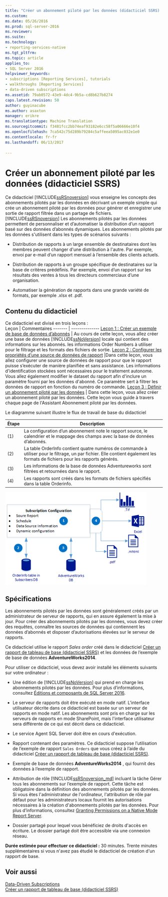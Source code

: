 ```yaml
---
title: "Créer un abonnement piloté par les données (didacticiel SSRS) | Documents Microsoft"
ms.custom: 
ms.date: 05/26/2016
ms.prod: sql-server-2016
ms.reviewer: 
ms.suite: 
ms.technology:
- reporting-services-native
ms.tgt_pltfrm: 
ms.topic: article
applies_to:
- SQL Server 2016
helpviewer_keywords:
- subscriptions [Reporting Services], tutorials
- walkthroughs [Reporting Services]
- data-driven subscriptions
ms.assetid: 79ab0572-43e9-4dc4-9b5a-cd8b627b8274
caps.latest.revision: 50
author: guyinacube
ms.author: asaxton
manager: erikre
ms.translationtype: Machine Translation
ms.sourcegitcommit: f3481fcc2bb74eaf93182e6cc58f5a06666e10f4
ms.openlocfilehash: 7ca542c75d289b79284c5affeea5095ac032e1e0
ms.contentlocale: fr-fr
ms.lasthandoff: 06/13/2017

---
```

# <a name="create-a-data-driven-subscription-ssrs-tutorial"></a>Créer un abonnement piloté par les données (didacticiel SSRS)
Ce didacticiel [!INCLUDE[ssRSnoversion](../includes/ssrsnoversion-md.md)] vous enseigne les concepts des abonnements pilotés par les données en décrivant un exemple simple qui crée un abonnement piloté par les données pour générer et enregistrer une sortie de rapport filtrée dans un partage de fichiers. 
[!INCLUDE[ssRSnoversion](../includes/ssrsnoversion-md.md)] Les abonnements pilotés par les données permettent de personnaliser et d’automatiser la distribution d’un rapport basé sur des données d’abonnés dynamiques. Les abonnements pilotés par les données s'utilisent dans les types de scénarios suivants :  
  
-   Distribution de rapports à un large ensemble de destinataires dont les membres peuvent changer d'une distribution à l'autre. Par exemple, envoi par e-mail d’un rapport mensuel à l’ensemble des clients actuels.  
  
-   Distribution de rapports à un groupe spécifique de destinataires sur la base de critères prédéfinis. Par exemple, envoi d’un rapport sur les résultats des ventes à tous les directeurs commerciaux d’une organisation.
+ Automatiser la génération de rapports dans une grande variété de formats, par exemple .xlsx et .pdf.  
  
## <a name="what-you-will-learn"></a>Contenu du didacticiel  
 Ce didacticiel est divisé en trois leçons :  
 Leçon | Commentaires
 ------- | --------------
 [Leçon 1 : Créer un exemple de base de données d’abonnés](../reporting-services/lesson-1-creating-a-sample-subscriber-database.md) | Au cours de cette leçon, vous allez créer une base de données [!INCLUDE[ssNoVersion](../includes/ssnoversion-md.md)] locale qui contient des informations sur les abonnés. les informations Order Numbers à utiliser pour le filtrage et les formats des fichiers de sortie.
[Leçon 2 : Configurer les propriétés d’une source de données de rapport](../reporting-services/lesson-2-modifying-the-report-data-source-properties.md) |Dans cette leçon, vous allez configurer une source de données de rapport pour que le rapport puisse s’exécuter de manière planifiée et sans assistance. Les informations d'identification stockées sont nécessaires pour le traitement autonome. Vous allez également modifier le dataset du rapport afin d'inclure un paramètre fourni par les données d'abonné. Ce paramètre sert à filtrer les données de rapport en fonction du numéro de commande.
 [Leçon 3 : Définir un abonnement piloté par les données](../reporting-services/lesson-3-defining-a-data-driven-subscription.md) | Dans cette leçon, vous allez créer un abonnement piloté par les données. Cette leçon vous guide à travers chaque page de l'Assistant Abonnement piloté par les données.

 Le diagramme suivant illustre le flux de travail de base du didacticiel

Étape  |Description 
---------|---------
(1)     |  La configuration d’un abonnement note le rapport source, le calendrier et le mappage des champs avec la base de données d’abonnés.        
(2)     | La table OrderInfo contient quatre numéros de commande à utiliser pour le filtrage, un par fichier. Elle contient également les formats de fichiers pour les rapports générés.
(3)     | Les informations de la base de données Adventureworks sont filtrées et retournées dans le rapport. 
(4)     | Les rapports sont créés dans les formats de fichiers spécifiés dans la table Orderinfo.

 
 
   ![ssrs_tutorial_datadriven_flow](../reporting-services/media/ssrs-tutorial-datadriven-flow.png) 
  
## <a name="requirements"></a>Spécifications  
Les abonnements pilotés par les données sont généralement créés par un administrateur de serveur de rapports, qui en assure également la mise à jour. Pour créer des abonnements pilotés par les données, vous devez créer des requêtes, connaître les sources de données qui contiennent les données d’abonnés et disposer d’autorisations élevées sur le serveur de rapports.  
  
Ce didacticiel utilise le rapport *Sales order* créé dans le didacticiel [Créer un rapport de tableau de base &#40;didacticiel SSRS&#41;](../reporting-services/create-a-basic-table-report-ssrs-tutorial.md) et les données de l’exemple de base de données **AdventureWorks2014**.  
  
Pour utiliser ce didacticiel, vous devez avoir installé les éléments suivants sur votre ordinateur :  
  
-   Une édition de [!INCLUDE[ssNoVersion](../includes/ssnoversion-md.md)] qui prend en charge les abonnements pilotés par les données. Pour plus d’informations, consultez [Éditions et composants de SQL Server 2016](../sql-server/editions-and-components-of-sql-server-2016.md).  
  
-   Le serveur de rapports doit être exécuté en mode natif. L'interface utilisateur décrite dans ce didacticiel est basée sur un serveur de rapports en mode natif. Les abonnements sont pris en charge sur les serveurs de rapports en mode SharePoint, mais l'interface utilisateur sera différente de ce qui est décrit dans ce didacticiel.  
  
-   Le service Agent SQL Server doit être en cours d'exécution.  
  
-   Rapport contenant des paramètres. Ce didacticiel suppose l’utilisation de l’exemple de rapport `Sales Orders` que vous créez à l’aide du didacticiel [Créer un rapport de tableau de base &#40;didacticiel SSRS&#41;](../reporting-services/create-a-basic-table-report-ssrs-tutorial.md).  
  
-   Exemple de base de données **AdventureWorks2014** , qui fournit des données à l’exemple de rapport.  
  
-   Attribution de rôle [!INCLUDE[ssRSnoversion_md](../includes/ssrsnoversion-md.md)] incluant la tâche Gérer tous les abonnements sur l’exemple de rapport. Cette tâche est obligatoire dans la définition des abonnements pilotés par les données. Si vous êtes l'administrateur de l'ordinateur, l'attribution de rôle par défaut pour les administrateurs locaux fournit les autorisations nécessaires à la création d'abonnements pilotés par les données. Pour plus d’informations, consultez [Granting Permissions on a Native Mode Report Server](../reporting-services/security/granting-permissions-on-a-native-mode-report-server.md).  
  
-   Dossier partagé pour lequel vous bénéficiez de droits d'accès en écriture. Le dossier partagé doit être accessible via une connexion réseau.  
  
**Durée estimée pour effectuer ce didacticiel :** 30 minutes. Trente minutes supplémentaires si vous n'avez pas étudié le didacticiel de création d'un rapport de base.  
  
## <a name="see-also"></a>Voir aussi  
[Data-Driven Subscriptions](../reporting-services/subscriptions/data-driven-subscriptions.md)  
[Créer un rapport de tableau de base &#40;didacticiel SSRS&#41;](../reporting-services/create-a-basic-table-report-ssrs-tutorial.md)
 


